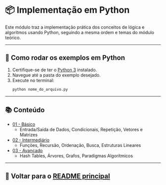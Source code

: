 # 📦 Implementação em Python

Este módulo traz a implementação prática dos conceitos de lógica e algoritmos usando Python, seguindo a mesma ordem e temas do módulo teórico.

---

## 🚀 Como rodar os exemplos em Python

1. Certifique-se de ter o [Python 3](https://www.python.org/) instalado.
2. Navegue até a pasta do exemplo desejado.
3. Execute no terminal:
   ```bash
   python nome_do_arquivo.py
   ```

---

## 📚 Conteúdo

- [01 - Básico](./01-basico/)
  - Entrada/Saída de Dados, Condicionais, Repetição, Vetores e Matrizes
- [02 - Intermediário](./02-intermediario/)
  - Funções, Recursão, Ordenação, Busca, Estruturas Lineares
- [03 - Avançado](./03-avancado/)
  - Hash Tables, Árvores, Grafos, Paradigmas Algorítmicos

---

## 🔗 Voltar para o [README principal](../README.md)
